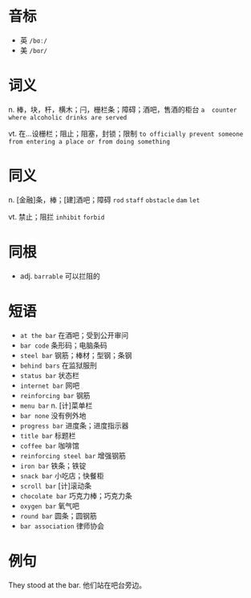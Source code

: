 # 音标

- 英 `/bɑː/`
- 美 `/bɑr/`

# 词义

n. 棒，块，杆，横木；闩，栅栏条；障碍；酒吧，售酒的柜台
`a  counter  where alcoholic drinks are served`

vt. 在…设栅栏；阻止；阻塞，封锁；限制
`to officially prevent someone from entering a place or from doing something`

# 同义

n. [金融]条，棒；[建]酒吧；障碍
`rod` `staff` `obstacle` `dam` `let`

vt. 禁止；阻拦
`inhibit` `forbid`

# 同根

- adj. `barrable` 可以拦阻的

# 短语

- `at the bar` 在酒吧；受到公开审问
- `bar code` 条形码；电脑条码
- `steel bar` 钢筋；棒材；型钢；条钢
- `behind bars` 在监狱服刑
- `status bar` 状态栏
- `internet bar` 网吧
- `reinforcing bar` 钢筋
- `menu bar` n. [计]菜单栏
- `bar none` 没有例外地
- `progress bar` 进度条；进度指示器
- `title bar` 标题栏
- `coffee bar` 咖啡馆
- `reinforcing steel bar` 增强钢筋
- `iron bar` 铁条；铁锭
- `snack bar` 小吃店；快餐柜
- `scroll bar` [计]滚动条
- `chocolate bar` 巧克力棒；巧克力条
- `oxygen bar` 氧气吧
- `round bar` 圆条；圆钢筋
- `bar association` 律师协会

# 例句

They stood at the bar.
他们站在吧台旁边。


